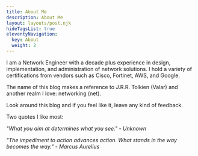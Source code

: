 ```yaml
---
title: About Me
description: About Me
layout: layouts/post.njk
hideTagsList: true
eleventyNavigation:
  key: About
  weight: 2
---
```



I am a Network Engineer with a decade plus experience in design, implementation, and administration of network solutions. I hold a variety of certifications from vendors such as Cisco, Fortinet, AWS, and  Google.

The name of this blog makes a reference to J.R.R. Tolkien (Valar) and another realm I love: networking (net). 

Look around this blog and if you feel like it, leave any kind of feedback.

Two quotes I like most:

*"What you aim at determines what you see." - Unknown*

*"The impediment to action advances action. What stands in the way becomes the way." - Marcus Aurelius*